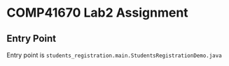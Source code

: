 # COMP41670 Lab2 Assignment

## Entry Point
Entry point is `students_registration.main.StudentsRegistrationDemo.java`